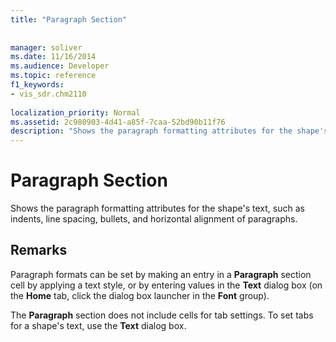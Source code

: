 ```yaml
---
title: "Paragraph Section"
 
 
manager: soliver
ms.date: 11/16/2014
ms.audience: Developer
ms.topic: reference
f1_keywords:
- vis_sdr.chm2110
 
localization_priority: Normal
ms.assetid: 2c980903-4d41-a85f-7caa-52bd90b11f76
description: "Shows the paragraph formatting attributes for the shape's text, such as indents, line spacing, bullets, and horizontal alignment of paragraphs."
---
```


# Paragraph Section

Shows the paragraph formatting attributes for the shape's text, such as indents, line spacing, bullets, and horizontal alignment of paragraphs.
  
## Remarks

Paragraph formats can be set by making an entry in a **Paragraph** section cell by applying a text style, or by entering values in the **Text** dialog box (on the **Home** tab, click the dialog box launcher in the **Font** group). 
  
The **Paragraph** section does not include cells for tab settings. To set tabs for a shape's text, use the **Text** dialog box. 
  

